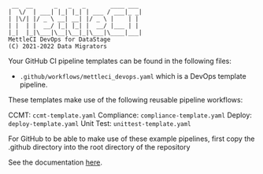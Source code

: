      __  __      _   _   _       ____ ___
    |  \/  | ___| |_| |_| | ___ / ___|_ _|
    | |\/| |/ _ \ __| __| |/ _ \ |    | |
    | |  | |  __/ |_| |_| |  __/ |___ | |
    |_|  |_|\___|\__|\__|_|\___|\____|___|
    MettleCI DevOps for DataStage
    (C) 2021-2022 Data Migrators

Your GitHub CI pipeline templates can be found in the following files:

- `.github/workflows/mettleci_devops.yaml` which is a DevOps template pipeline. 

These templates make use of the following reusable pipeline workflows:

CCMT: `ccmt-template.yaml`
Compliance: `compliance-template.yaml`
Deploy: `deploy-template.yaml`
Unit Test: `unittest-template.yaml`

For GitHub to be able to make use of these example pipelines, first copy the .github directory
into the root directory of the repository

See the documentation [here](https://datamigrators.atlassian.net/wiki/spaces/MCIDOC/pages/741376173).
